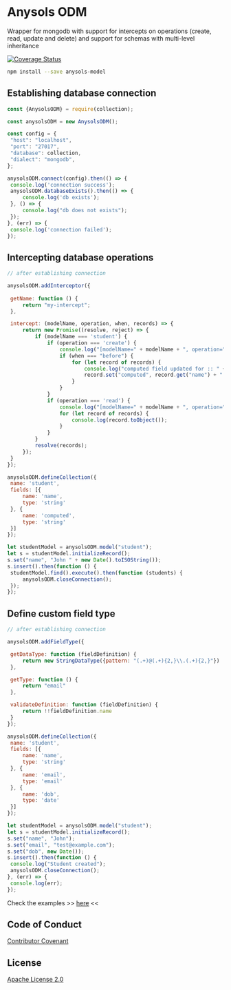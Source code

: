 # Anysols ODM
Wrapper for mongodb with support for intercepts on operations (create, read, update and delete) and support for schemas with multi-level inheritance

[![Coverage Status](https://coveralls.io/repos/github/anysols/anysols-odm/badge.svg?branch=master)](https://coveralls.io/github/anysols/anysols-model?branch=master)

```bash
npm install --save anysols-model
```
## Establishing database connection
```js
const {AnysolsODM} = require(collection);

const anysolsODM = new AnysolsODM();

const config = {
 "host": "localhost",
 "port": "27017",
 "database": collection,
 "dialect": "mongodb",
};

anysolsODM.connect(config).then(() => {
 console.log('connection success');
 anysolsODM.databaseExists().then(() => {
     console.log('db exists');
 }, () => {
     console.log("db does not exists");
 });
}, (err) => {
 console.log('connection failed');
});
```

## Intercepting database operations
```js
// after establishing connection

anysolsODM.addInterceptor({
     
 getName: function () {
     return "my-intercept";
 },

 intercept: (modelName, operation, when, records) => {
     return new Promise((resolve, reject) => {
         if (modelName === 'student') {
             if (operation === 'create') {
                 console.log("[modelName=" + modelName + ", operation=" + operation + ", when=" + when + "]");
                 if (when === "before") {
                     for (let record of records) {
                         console.log("computed field updated for :: " + record.get('name'));
                         record.set("computed", record.get("name") + " +++ computed");
                     }
                 }
             }
             if (operation === 'read') {
                 console.log("[modelName=" + modelName + ", operation=" + operation + ", when=" + when + "]");
                 for (let record of records) {
                     console.log(record.toObject());
                 }
             }
         }
         resolve(records);
     });
 }
});

anysolsODM.defineCollection({
 name: 'student',
 fields: [{
     name: 'name',
     type: 'string'
 }, {
     name: 'computed',
     type: 'string'
 }]
});

let studentModel = anysolsODM.model("student");
let s = studentModel.initializeRecord();
s.set("name", "John " + new Date().toISOString());
s.insert().then(function () {
 studentModel.find().execute().then(function (students) {
     anysolsODM.closeConnection();
 });
});
```

## Define custom field type
```js
// after establishing connection

anysolsODM.addFieldType({

 getDataType: function (fieldDefinition) {
     return new StringDataType({pattern: "(.+)@(.+){2,}\\.(.+){2,}"})
 },

 getType: function () {
     return "email"
 },

 validateDefinition: function (fieldDefinition) {
     return !!fieldDefinition.name
 }
});

anysolsODM.defineCollection({
 name: 'student',
 fields: [{
     name: 'name',
     type: 'string'
 }, {
     name: 'email',
     type: 'email'
 }, {
     name: 'dob',
     type: 'date'
 }]
});

let studentModel = anysolsODM.model("student");
let s = studentModel.initializeRecord();
s.set("name", "John");
s.set("email", "test@example.com");
s.set("dob", new Date());
s.insert().then(function () {
 console.log("Student created");
 anysolsODM.closeConnection();
}, (err) => {
 console.log(err);
});
```

Check the examples >> [here](./examples) <<

## Code of Conduct
[Contributor Covenant](/CODE_OF_CONDUCT.md)

## License
[Apache License 2.0](/LICENSE)
